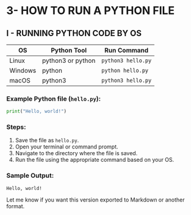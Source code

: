 # 3- HOW TO RUN A PYTHON FILE

## I - RUNNING PYTHON CODE BY OS

| OS | Python Tool | Run Command |
| --- | --- | --- |
| Linux | python3 or python | `python3 hello.py` |
| Windows | python | `python hello.py` |
| macOS | python3 | `python3 hello.py` |

### Example Python file (`hello.py`):

```python
print("Hello, world!")

```

### Steps:

1. Save the file as `hello.py`.
2. Open your terminal or command prompt.
3. Navigate to the directory where the file is saved.
4. Run the file using the appropriate command based on your OS.

### Sample Output:

```
Hello, world!
```

Let me know if you want this version exported to Markdown or another format.
